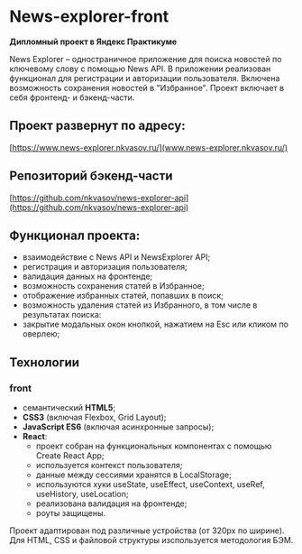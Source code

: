 # News-explorer-front
**Дипломный проект в Яндекс Практикуме**

News Explorer – одностраничное приложение для поиска новостей по ключевому слову с помощью News API. В приложении реализован функционал для регистрации и авторизации пользователя. Включена возможность сохранения новостей в "Избранное". Проект включает в себя фронтенд- и бэкенд-части.

## Проект развернут по адресу:
[https://www.news-explorer.nkvasov.ru/](www.news-explorer.nkvasov.ru/)

## Репозиторий бэкенд-части
[https://github.com/nkvasov/news-explorer-api](https://github.com/nkvasov/news-explorer-api)


## Функционал проекта:

* взаимодействие с News API и NewsExplorer API;
* регистрация и авторизация пользователя;
* валидация данных на фронтенде;
* возможность сохранения статей в Избранное;
* отображение избранных статей, попавших в поиск;
* возможность удаления статей из Избранного, в том числе в результатах поиска:
* закрытие модальных окон кнопкой, нажатием на Esc или кликом по оверлею;

## Технологии

### front

* семантический **HTML5**;
* **CSS3** (включая Flexbox, Grid Layout);
* **JavaScript ES6** (включая асинхронные запросы);
* **React**:
    - проект собран на функциональных компонентах с помощью Create React App;
    - используется контекст пользователя;
    - данные между сессиями хранятся в LocalStorage;
    - используются хуки useState, useEffect, useContext, useRef, useHistory, useLocation;
    - реализована валидация на фронтенде;
    - роуты защищены.

Проект адаптирован под различные устройства (от 320px по ширине).
Для HTML, CSS и файловой структуры изспользуется методология БЭМ.
